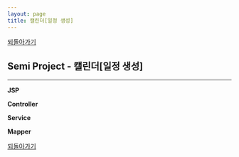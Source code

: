 ```yaml
---
layout: page
title: 캘린더[일정 생성]
---
```


[되돌아가기](https://leesohyeon96.github.io/semiprojectcode/#second)

## Semi Project - 캘린더[일정 생성]  
***

**JSP**
<script src="https://gist.github.com/leesohyeon96/30def6811a4c5e3d934e89cb566feec8.js"></script>  

**Controller**
<script src="https://gist.github.com/leesohyeon96/a4692aa12788471a45315f018609dc29.js"></script>  

**Service**
<script src="https://gist.github.com/leesohyeon96/69982cc198519ed802f0d917868b0d1f.js"></script>  

**Mapper**
<script src="https://gist.github.com/leesohyeon96/05b1abc08e9a7c8a8f464c1c25d1ea84.js"></script>  

[되돌아가기](https://leesohyeon96.github.io/semiprojectcode/#second)

